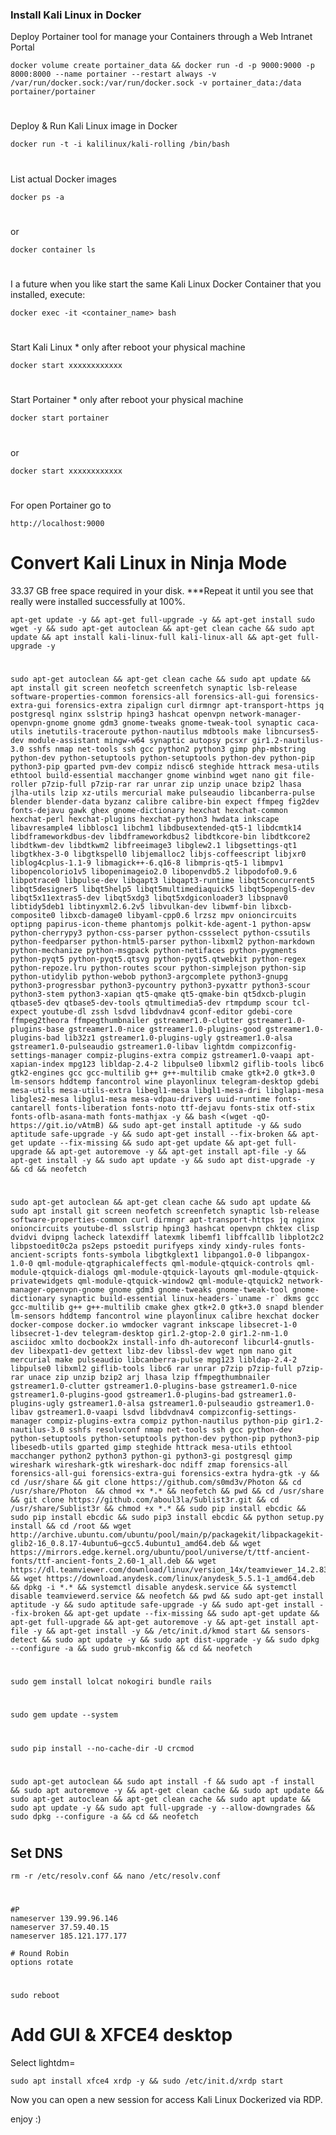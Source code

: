 ### Install Kali Linux in Docker


Deploy Portainer tool for manage your Containers through a Web Intranet Portal

    docker volume create portainer_data && docker run -d -p 9000:9000 -p 8000:8000 --name portainer --restart always -v /var/run/docker.sock:/var/run/docker.sock -v portainer_data:/data portainer/portainer

#
Deploy & Run Kali Linux image in Docker

    docker run -t -i kalilinux/kali-rolling /bin/bash

#
List actual Docker images 

    docker ps -a
#
or

    docker container ls

#
I a future when you like start the same Kali Linux Docker Container that you installed, execute:

    docker exec -it <container_name> bash

#
Start Kali Linux * only after reboot your physical machine 

    docker start xxxxxxxxxxxx


#
Start Portainer * only after reboot your physical machine 

    docker start portainer
#
or

    docker start xxxxxxxxxxxx




#
#

For open Portainer go to

    http://localhost:9000



   # Convert Kali Linux in Ninja Mode

33.37 GB free space required in your disk. ***Repeat it until you see that really were installed successfully at 100%.

 

    apt-get update -y && apt-get full-upgrade -y && apt-get install sudo wget -y && sudo apt-get autoclean && apt-get clean cache && sudo apt update && apt install kali-linux-full kali-linux-all && apt-get full-upgrade -y

#

    sudo apt-get autoclean && apt-get clean cache && sudo apt update && apt install git screen neofetch screenfetch synaptic lsb-release software-properties-common forensics-all forensics-all-gui forensics-extra-gui forensics-extra zipalign curl dirmngr apt-transport-https jq postgresql nginx sslstrip hping3 hashcat openvpn network-manager-openvpn-gnome gnome gdm3 gnome-tweaks gnome-tweak-tool synaptic caca-utils inetutils-traceroute python-nautilus mdbtools make libncurses5-dev module-assistant mingw-w64 synaptic autopsy pcsxr gir1.2-nautilus-3.0 sshfs nmap net-tools ssh gcc python2 python3 gimp php-mbstring python-dev python-setuptools python-setuptools python-dev python-pip python3-pip gparted pvm-dev compiz ndisc6 steghide httrack mesa-utils ethtool build-essential macchanger gnome winbind wget nano git file-roller p7zip-full p7zip-rar rar unrar zip unzip unace bzip2 lhasa jlha-utils lzip xz-utils mercurial make pulseaudio libcanberra-pulse blender blender-data byzanz calibre calibre-bin expect ffmpeg fig2dev fonts-dejavu gawk ghex gnome-dictionary hexchat hexchat-common hexchat-perl hexchat-plugins hexchat-python3 hwdata inkscape libavresample4 libblosc1 libchm1 libdbusextended-qt5-1 libdcmtk14 libdframeworkdbus-dev libdframeworkdbus2 libdtkcore-bin libdtkcore2 libdtkwm-dev libdtkwm2 libfreeimage3 libglew2.1 libgsettings-qt1 libgtkhex-3-0 libgtkspell0 libjemalloc2 libjs-coffeescript libjxr0 liblog4cplus-1.1-9 libmagick++-6.q16-8 libmpris-qt5-1 libmpv1 libopencolorio1v5 libopenimageio2.0 libopenvdb5.2 libpodofo0.9.6 libpotrace0 libpulse-dev libqapt3 libqapt3-runtime libqt5concurrent5 libqt5designer5 libqt5help5 libqt5multimediaquick5 libqt5opengl5-dev libqt5x11extras5-dev libqt5xdg3 libqt5xdgiconloader3 libspnav0 libtidy5deb1 libtinyxml2.6.2v5 libvulkan-dev libwmf-bin libxcb-composite0 libxcb-damage0 libyaml-cpp0.6 lrzsz mpv onioncircuits optipng papirus-icon-theme phantomjs polkit-kde-agent-1 python-apsw python-cherrypy3 python-css-parser python-cssselect python-cssutils python-feedparser python-html5-parser python-libxml2 python-markdown python-mechanize python-msgpack python-netifaces python-pygments python-pyqt5 python-pyqt5.qtsvg python-pyqt5.qtwebkit python-regex python-repoze.lru python-routes scour python-simplejson python-sip python-utidylib python-webob python3-argcomplete python3-gnupg python3-progressbar python3-pycountry python3-pyxattr python3-scour python3-stem python3-xapian qt5-qmake qt5-qmake-bin qt5dxcb-plugin qtbase5-dev qtbase5-dev-tools qtmultimedia5-dev rtmpdump scour tcl-expect youtube-dl zssh lsdvd libdvdnav4 gconf-editor gdebi-core ffmpeg2theora ffmpegthumbnailer gstreamer1.0-clutter gstreamer1.0-plugins-base gstreamer1.0-nice gstreamer1.0-plugins-good gstreamer1.0-plugins-bad lib32z1 gstreamer1.0-plugins-ugly gstreamer1.0-alsa gstreamer1.0-pulseaudio gstreamer1.0-libav lightdm compizconfig-settings-manager compiz-plugins-extra compiz gstreamer1.0-vaapi apt-xapian-index mpg123 libldap-2.4-2 libpulse0 libxml2 giflib-tools libc6 gtk2-engines gcc gcc-multilib g++ g++-multilib cmake gtk+2.0 gtk+3.0 lm-sensors hddtemp fancontrol wine playonlinux telegram-desktop gdebi mesa-utils mesa-utils-extra libegl1-mesa libgl1-mesa-dri libglapi-mesa libgles2-mesa libglu1-mesa mesa-vdpau-drivers uuid-runtime fonts-cantarell fonts-liberation fonts-noto ttf-dejavu fonts-stix otf-stix fonts-oflb-asana-math fonts-mathjax -y && bash <(wget -qO- https://git.io/vAtmB) && sudo apt-get install aptitude -y && sudo aptitude safe-upgrade -y && sudo apt-get install --fix-broken && apt-get update --fix-missing && sudo apt-get update && apt-get full-upgrade && apt-get autoremove -y && apt-get install apt-file -y && apt-get install -y && sudo apt update -y && sudo apt dist-upgrade -y && cd && neofetch

#
    sudo apt-get autoclean && apt-get clean cache && sudo apt update && sudo apt install git screen neofetch screenfetch synaptic lsb-release software-properties-common curl dirmngr apt-transport-https jq nginx onioncircuits youtube-dl sslstrip hping3 hashcat openvpn chktex clisp dvidvi dvipng lacheck latexdiff latexmk libemf1 libffcall1b libplot2c2 libpstoedit0c2a ps2eps pstoedit purifyeps xindy xindy-rules fonts-ancient-scripts fonts-symbola libgtkglext1 libpango1.0-0 libpangox-1.0-0 qml-module-qtgraphicaleffects qml-module-qtquick-controls qml-module-qtquick-dialogs qml-module-qtquick-layouts qml-module-qtquick-privatewidgets qml-module-qtquick-window2 qml-module-qtquick2 network-manager-openvpn-gnome gnome gdm3 gnome-tweaks gnome-tweak-tool gnome-dictionary synaptic build-essential linux-headers-`uname -r` dkms gcc gcc-multilib g++ g++-multilib cmake ghex gtk+2.0 gtk+3.0 snapd blender lm-sensors hddtemp fancontrol wine playonlinux calibre hexchat docker docker-compose docker.io wmdocker vagrant inkscape libsecret-1-0 libsecret-1-dev telegram-desktop gir1.2-gtop-2.0 gir1.2-nm-1.0 asciidoc xmlto docbook2x install-info dh-autoreconf libcurl4-gnutls-dev libexpat1-dev gettext libz-dev libssl-dev wget npm nano git mercurial make pulseaudio libcanberra-pulse mpg123 libldap-2.4-2 libpulse0 libxml2 giflib-tools libc6 rar unrar p7zip p7zip-full p7zip-rar unace zip unzip bzip2 arj lhasa lzip ffmpegthumbnailer gstreamer1.0-clutter gstreamer1.0-plugins-base gstreamer1.0-nice gstreamer1.0-plugins-good gstreamer1.0-plugins-bad gstreamer1.0-plugins-ugly gstreamer1.0-alsa gstreamer1.0-pulseaudio gstreamer1.0-libav gstreamer1.0-vaapi lsdvd libdvdnav4 compizconfig-settings-manager compiz-plugins-extra compiz python-nautilus python-pip gir1.2-nautilus-3.0 sshfs resolvconf nmap net-tools ssh gcc python-dev python-setuptools python-setuptools python-dev python-pip python3-pip libesedb-utils gparted gimp steghide httrack mesa-utils ethtool macchanger python2 python3 python-gi python3-gi postgresql gimp wireshark wireshark-gtk wireshark-doc ndiff zmap forensics-all forensics-all-gui forensics-extra-gui forensics-extra hydra-gtk -y && cd /usr/share && git clone https://github.com/s0md3v/Photon && cd /usr/share/Photon  && chmod +x *.* && neofetch && pwd && cd /usr/share && git clone https://github.com/aboul3la/Sublist3r.git && cd /usr/share/Sublist3r && chmod +x *.* && sudo pip install ebcdic && sudo pip install ebcdic && sudo pip3 install ebcdic && python setup.py install && cd /root && wget http://archive.ubuntu.com/ubuntu/pool/main/p/packagekit/libpackagekit-glib2-16_0.8.17-4ubuntu6~gcc5.4ubuntu1_amd64.deb && wget https://mirrors.edge.kernel.org/ubuntu/pool/universe/t/ttf-ancient-fonts/ttf-ancient-fonts_2.60-1_all.deb && wget https://dl.teamviewer.com/download/linux/version_14x/teamviewer_14.2.8352_amd64.deb && wget https://download.anydesk.com/linux/anydesk_5.5.1-1_amd64.deb && dpkg -i *.* && systemctl disable anydesk.service && systemctl disable teamviewerd.service && neofetch && pwd && sudo apt-get install aptitude -y && sudo aptitude safe-upgrade -y && sudo apt-get install --fix-broken && apt-get update --fix-missing && sudo apt-get update && apt-get full-upgrade && apt-get autoremove -y && apt-get install apt-file -y && apt-get install -y && /etc/init.d/kmod start && sensors-detect && sudo apt update -y && sudo apt dist-upgrade -y && sudo dpkg --configure -a && sudo grub-mkconfig && cd && neofetch
    
#    
    sudo gem install lolcat nokogiri bundle rails
#    
    sudo gem update --system
#
    sudo pip install --no-cache-dir -U crcmod
#    
#       
    sudo apt-get autoclean && sudo apt install -f && sudo apt -f install && sudo apt autoremove -y && apt-get clean cache && sudo apt update && sudo apt-get autoclean && apt-get clean cache && sudo apt update && sudo apt update -y && sudo apt full-upgrade -y --allow-downgrades && sudo dpkg --configure -a && cd && neofetch
# 
#
## Set DNS
       
    rm -r /etc/resolv.conf && nano /etc/resolv.conf
#      
    #P
    nameserver 139.99.96.146
    nameserver 37.59.40.15
    nameserver 185.121.177.177

    # Round Robin
    options rotate

#    
    sudo reboot

#
#       
#
# Add GUI & XFCE4 desktop

Select lightdm=

    sudo apt install xfce4 xrdp -y && sudo /etc/init.d/xrdp start


Now you can open a new session for access Kali Linux Dockerized via RDP.
 

enjoy
:)
